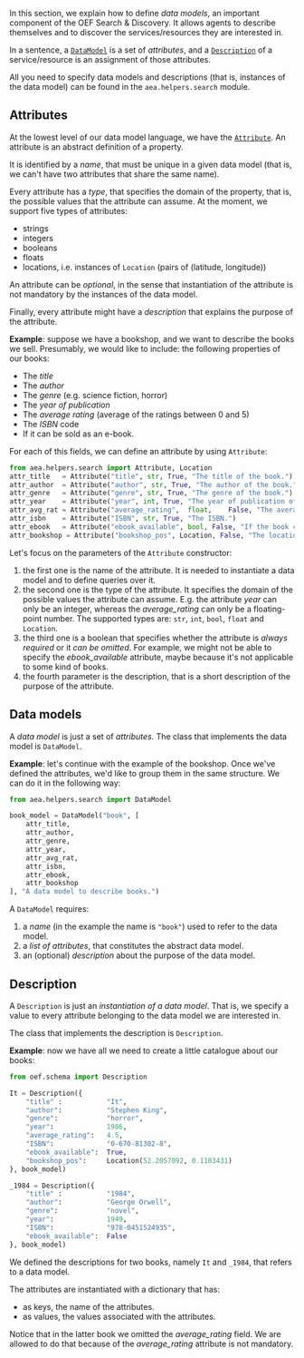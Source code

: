 In this section, we explain how to define _data models_, an important component of the OEF Search & Discovery. It allows agents to describe themselves and to discover the services/resources they are interested in.

In a sentence, a <a href="../api/helpers/search/models#datamodel-objects">`DataModel`</a> is a set of _attributes_, and a <a href="../api/helpers/search/models#description-objects">`Description`</a> of a service/resource is an assignment of those attributes.

All you need to specify data models and descriptions (that is, instances of the data model) can be found in the `aea.helpers.search` module.


## Attributes

At the lowest level of our data model language, we have the <a href="../api/helpers/search/models#attribute-objects">`Attribute`</a>.
An attribute is an abstract definition of a property.

It is identified by a _name_, that must be unique in a given data model (that is, we can't have two attributes that share the same name).

Every attribute has a _type_, that specifies the domain of the property, that is, the possible values that the attribute can assume. At the moment, we support five types of attributes:

* strings
* integers
* booleans
* floats
* locations, i.e. instances of `Location` (pairs of (latitude, longitude))

An attribute can be _optional_, in the sense that instantiation of the attribute is not mandatory by the instances of the data model.

Finally, every attribute might have a _description_ that explains the purpose of the attribute.

**Example**: suppose we have a bookshop, and we want to describe the books we sell. Presumably, we would like to include: the following properties of our books:

* The _title_
* The _author_
* The _genre_ (e.g. science fiction, horror)
* The _year of publication_
* The _average rating_ (average of the ratings between 0 and 5)
* The _ISBN_ code
* If it can be sold as an e-book.

For each of this fields, we can define an attribute by using `Attribute`:

``` python
from aea.helpers.search import Attribute, Location
attr_title   = Attribute("title", str, True, "The title of the book.")
attr_author  = Attribute("author", str, True, "The author of the book.")
attr_genre   = Attribute("genre", str, True, "The genre of the book.")
attr_year    = Attribute("year", int, True, "The year of publication of the book.")
attr_avg_rat = Attribute("average_rating",  float,    False, "The average rating of the book.")
attr_isbn    = Attribute("ISBN", str, True, "The ISBN.")
attr_ebook   = Attribute("ebook_available", bool, False, "If the book can be sold as an e-book.")
attr_bookshop = Attribute("bookshop_pos", Location, False, "The location of the bookshop where you can find the book")
```
Let's focus on the parameters of the `Attribute` constructor:

1. the first one is the name of the attribute. It is needed to instantiate a data model and to define queries over it.
2. the second one is the type of the attribute. It specifies the domain of the possible values the attribute can assume.
   E.g. the attribute _year_ can only be an integer, whereas the _average_rating_ can only be a floating-point number.
   The supported types are: `str`, `int`, `bool`, `float` and `Location`.
3. the third one is a boolean that specifies whether the attribute is _always required_ or it _can be omitted_. For example, we might not be able to specify the _ebook_available_ attribute, maybe because it's not applicable to some kind of books.
4. the fourth parameter is the description, that is a short description of the purpose of the attribute.

## Data models

A _data model_ is just a set of _attributes_. The class that implements the data model is `DataModel`.

**Example**: let's continue with the example of the bookshop. Once we've defined the attributes, we'd like to group them
in the same structure. We can do it in the following way:

``` python
from aea.helpers.search import DataModel

book_model = DataModel("book", [
    attr_title,
    attr_author,
    attr_genre,
    attr_year,
    attr_avg_rat,
    attr_isbn,
    attr_ebook,
    attr_bookshop
], "A data model to describe books.")
```

A `DataModel` requires:

1. a _name_ (in the example the name is `"book"`) used to refer to the data model.
2. a _list of attributes_, that constitutes the abstract data model.
3. an (optional) _description_ about the purpose of the data model.

## Description

A `Description` is just an _instantiation of a data model_. That is, we specify a value to every attribute belonging to the data model we are interested in.

The class that implements the description is `Description`.

**Example**: now we have all we need to create a little catalogue about our books:

``` python
from oef.schema import Description

It = Description({
    "title" :           "It",
    "author":           "Stephen King",
    "genre":            "horror",
    "year":             1986,
    "average_rating":   4.5,
    "ISBN":             "0-670-81302-8",
    "ebook_available":  True,
    "bookshop_pos":     Location(52.2057092, 0.1183431)
}, book_model)

_1984 = Description({
    "title" :           "1984",
    "author":           "George Orwell",
    "genre":            "novel",
    "year":             1949,
    "ISBN":             "978-0451524935",
    "ebook_available":  False
}, book_model)
```

We defined the descriptions for two books, namely `It` and `_1984`, that refers to a data model.

The attributes are instantiated with a dictionary that has:

* as keys, the name of the attributes.
* as values, the values associated with the attributes.

Notice that in the latter book we omitted the _average_rating_ field. We are allowed to do that because of the _average_rating_ attribute is not mandatory.
